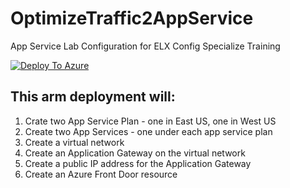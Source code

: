 # OptimizeTraffic2AppService
App Service Lab Configuration for ELX Config Specialize Training

[![Deploy To Azure](https://aka.ms/deploytoazurebutton)](https://portal.azure.com/#create/Microsoft.Template/uri/https://raw.githubusercontent.com/amymcel/AppService.Config.Specialist.OptimizeTraffic/main/azuredeploy.json)


## This arm deployment will:

1. Crate two App Service Plan - one in East US, one in West US
2. Create two App Services - one under each app service plan
3. Create a virtual network
4. Create an Application Gateway on the virtual network
5. Create a public IP address for the Application Gateway
6. Create an Azure Front Door resource


